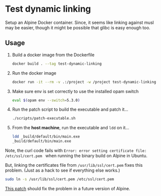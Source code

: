 # Test dynamic linking

Setup an Alpine Docker container. Since, it seems like linking against musl may
be easier, though it might be possible that glibc is easy enough too.

## Usage

1. Build a docker image from the Dockerfile

   ``` sh
   docker build . --tag test-dynamic-linking
   ```

2. Run the docker image

   ``` sh
   docker run -it --rm -v .:/project -w /project test-dynamic-linking /bin/sh
   ```
   
3. Make sure env is set correctly to use the installed opam switch

   ```sh
   eval $(opam env --switch=5.3.0)
   ```
   
4. Run the patch script to build the executable and patch it...

   ```sh
   ./scripts/patch-executable.sh 
   ```
   
5. From the **host machine**, run the executable and `ldd` on it...

   ```sh
   ldd _build/default/bin/main.exe
   _build/default/bin/main.exe
   ```

Note, the curl code fails with `Error: error setting certificate file:
/etc/ssl/cert.pem ` when running the binary build on Alpine in Ubuntu.

But, linking the certificates file from `/usr/lib/ssl/cert.pem` fixes this
problem. (Just as a hack to see if everything else works.)

``` sh
sudo ln -s /usr/lib/ssl/cert.pem /etc/ssl/cert.pem
```

[This
patch](https://gitlab.alpinelinux.org/alpine/aports/-/merge_requests/85193)
should fix the problem in a future version of Alpine.

